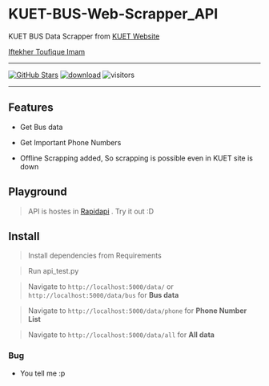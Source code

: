 # KUET-BUS-Web-Scrapper_API
KUET BUS Data Scrapper from [KUET Website](http://www.kuet.ac.bd/index.php/welcome/transportation)

[Iftekher Toufique Imam](https://github.com/toufique-imam)

---

[![GitHub Stars](https://img.shields.io/github/stars/toufique-imam/KUET-BUS-Web-Scrapper?style=social)](https://github.com/toufique-imam/KUET-BUS-Web-Scrapper)
[![download](https://img.shields.io/github/downloads/toufique-imam/KUET-BUS-Web-Scrapper/total.svg)](https://github.com/toufique-imam/KUET-BUS-Web-Scrapper)
![visitors](https://visitor-badge.glitch.me/badge?page_id=toufique-imam/KUET-BUS-Web-Scrapper)

---

## Features
- Get Bus data

- Get Important Phone Numbers

- Offline Scrapping added, So scrapping is possible even in KUET site is down
 
## Playground

> API is hostes in [Rapidapi](https://rapidapi.com/2013nuhash/api/kuet_bus) . Try it out :D


## Install

> Install dependencies from Requirements

> Run api_test.py

> Navigate to `http://localhost:5000/data/` or `http://localhost:5000/data/bus` for <b>Bus data</b>

> Navigate to `http://localhost:5000/data/phone` for <b>Phone Number List</b>

> Navigate to `http://localhost:5000/data/all` for <b>All data</b>


### Bug
- You tell me :p

